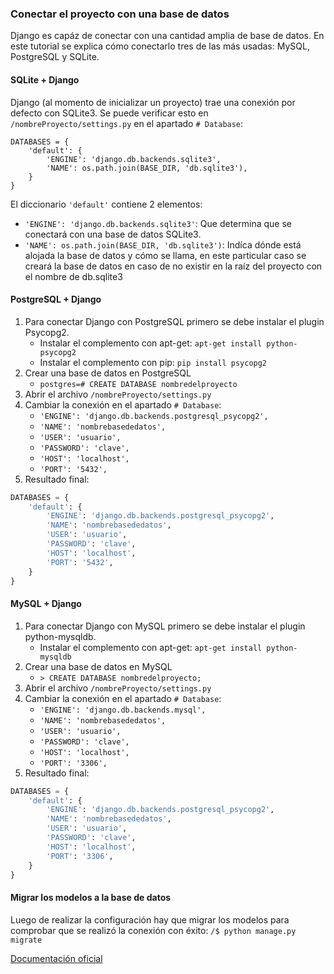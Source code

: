 ### Conectar el proyecto con una base de datos
Django es capáz de conectar con una cantidad amplia de base de datos. En este tutorial se explica
cómo conectarlo tres de las más usadas: MySQL, PostgreSQL y SQLite.


#### SQLite + Django
Django (al momento de inicializar un proyecto) trae una conexión por defecto con SQLite3.
Se puede verificar esto en `/nombreProyecto/settings.py` en el apartado `# Database`:
```
DATABASES = {
    'default': {
        'ENGINE': 'django.db.backends.sqlite3',
        'NAME': os.path.join(BASE_DIR, 'db.sqlite3'),
    }
}
```
El diccionario `'default'` contiene 2 elementos:
* `'ENGINE': 'django.db.backends.sqlite3'`: Que determina que se conectará con una base de datos
SQLite3.
* `'NAME': os.path.join(BASE_DIR, 'db.sqlite3')`: Indíca dónde está alojada la base de datos y cómo
se llama, en este particular caso se creará la base de datos en caso de no existir en la raíz del
proyecto con el nombre de db.sqlite3


#### PostgreSQL + Django
1. Para conectar Django con PostgreSQL primero se debe instalar el plugin Psycopg2.
   * Instalar el complemento con apt-get: `apt-get install python-psycopg2`
   * Instalar el complemento con pip: `pip install psycopg2`
2. Crear una base de datos en PostgreSQL
   * `postgres=# CREATE DATABASE nombredelproyecto`
3. Abrir el archivo `/nombreProyecto/settings.py`
4. Cambiar la conexión en el apartado `# Database`:
   * `'ENGINE': 'django.db.backends.postgresql_psycopg2',`
   * `'NAME': 'nombrebasededatos',`
   * `'USER': 'usuario',`
   * `'PASSWORD': 'clave',`
   * `'HOST': 'localhost',`
   * `'PORT': '5432',`
5. Resultado final:
```python
DATABASES = {
    'default': {
        'ENGINE': 'django.db.backends.postgresql_psycopg2',
        'NAME': 'nombrebasededatos',
        'USER': 'usuario',
        'PASSWORD': 'clave',
        'HOST': 'localhost',
        'PORT': '5432',
    }
}
```


#### MySQL + Django
1. Para conectar Django con MySQL primero se debe instalar el plugin python-mysqldb.
   * Instalar el complemento con apt-get: `apt-get install python-mysqldb`
2. Crear una base de datos en MySQL
   * `> CREATE DATABASE nombredelproyecto;`
3. Abrir el archivo `/nombreProyecto/settings.py`
4. Cambiar la conexión en el apartado `# Database`:
   * `'ENGINE': 'django.db.backends.mysql',`
   * `'NAME': 'nombrebasededatos',`
   * `'USER': 'usuario',`
   * `'PASSWORD': 'clave',`
   * `'HOST': 'localhost',`
   * `'PORT': '3306',`
5. Resultado final:
```python
DATABASES = {
    'default': {
        'ENGINE': 'django.db.backends.postgresql_psycopg2',
        'NAME': 'nombrebasededatos',
        'USER': 'usuario',
        'PASSWORD': 'clave',
        'HOST': 'localhost',
        'PORT': '3306',
    }
}
```

#### Migrar los modelos a la base de datos
Luego de realizar la configuración hay que migrar los modelos para comprobar que se realizó la
conexión con éxito: `/$ python manage.py migrate`

[Documentación oficial](https://docs.djangoproject.com/en/1.11/ref/settings/#databases)
